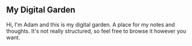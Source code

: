 ## My Digital Garden

Hi, I'm Adam and this is my digital garden. A place for my notes and thoughts.
It's not really structured, so feel free to browse it however you want.